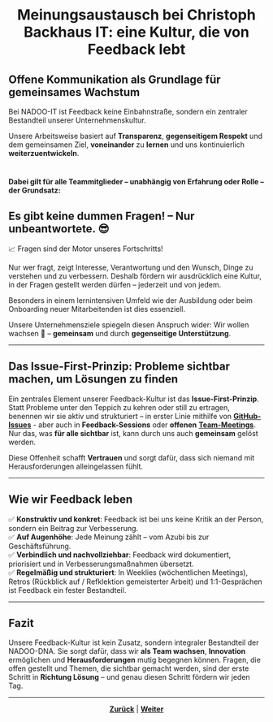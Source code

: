 # <p align="center">Meinungsaustausch bei Christoph Backhaus IT: eine Kultur, die von Feedback lebt</p>

## Offene Kommunikation als Grundlage für gemeinsames Wachstum

Bei NADOO-IT ist Feedback keine Einbahnstraße, sondern ein zentraler Bestandteil unserer Unternehmenskultur.

Unsere Arbeitsweise basiert auf **Transparenz**, **gegenseitigem Respekt** und dem gemeinsamen Ziel, **voneinander** zu **lernen** und uns kontinuierlich **weiterzuentwickeln**.

#

**Dabei gilt für alle Teammitglieder – unabhängig von Erfahrung oder Rolle – der Grundsatz:**

## Es gibt keine dummen Fragen! – Nur unbeantwortete. 😎

📈 Fragen sind der Motor unseres Fortschritts!

Nur wer fragt, zeigt Interesse, Verantwortung und den Wunsch, Dinge zu verstehen und zu verbessern. Deshalb fördern wir ausdrücklich eine Kultur, in der Fragen gestellt werden dürfen – jederzeit und von jedem.

Besonders in einem lernintensiven Umfeld wie der Ausbildung oder beim Onboarding neuer Mitarbeitenden ist dies essenziell.

Unsere Unternehmensziele spiegeln diesen Anspruch wider: Wir wollen wachsen 🌱 – **gemeinsam** und durch **gegenseitige Unterstützung**.

---

## Das Issue-First-Prinzip: Probleme sichtbar machen, um Lösungen zu finden

Ein zentrales Element unserer Feedback-Kultur ist das **Issue-First-Prinzip**. Statt Probleme unter den Teppich zu kehren oder still zu ertragen, benennen wir sie aktiv und strukturiert – in erster Linie mithilfe von [**GitHub-Issues**](/docs/04-tools/01-github/04-issues/README.md) - aber auch in **Feedback-Sessions** oder **offenen** [**Team-Meetings**](/docs/03-meetings/README.md).
Nur das, was **für alle sichtbar** ist, kann durch uns auch **gemeinsam** gelöst werden.

Diese Offenheit schafft **Vertrauen** und sorgt dafür, dass sich niemand mit Herausforderungen alleingelassen fühlt.

--- 

## Wie wir Feedback leben

✅ **Konstruktiv und konkret**: Feedback ist bei uns keine Kritik an der Person, sondern ein Beitrag zur Verbesserung. <br>
✅ **Auf Augenhöhe**: Jede Meinung zählt – vom Azubi bis zur Geschäftsführung. <br>
✅ **Verbindlich und nachvollziehbar**: Feedback wird dokumentiert, priorisiert und in Verbesserungsmaßnahmen übersetzt. <br>
✅ **Regelmäßig und strukturiert**: In Weeklies (wöchentlichen Meetings), Retros (Rückblick auf / Refklektion gemeisterter Arbeit) und 1:1-Gesprächen ist Feedback ein fester Bestandteil. <br>

---

## Fazit

Unsere Feedback-Kultur ist kein Zusatz, sondern integraler Bestandteil der NADOO-DNA. Sie sorgt dafür, dass wir **als Team wachsen**, **Innovation** ermöglichen und **Herausforderungen** mutig begegnen können. Fragen, die offen gestellt und Themen, die sichtbar gemacht werden, sind der erste Schritt in **Richtung Lösung** – und genau diesen Schritt fördern wir jeden Tag.

---

<p align="center">
<a href="/docs/01-organisation/08-firmenphilosophie/01-verhaltensregeln/README.md"><strong>Zurück</strong></a> |
<a href="/docs/01-organisation/08-firmenphilosophie/03-kaizen/README.md"><strong>Weiter</strong></a>
</p>